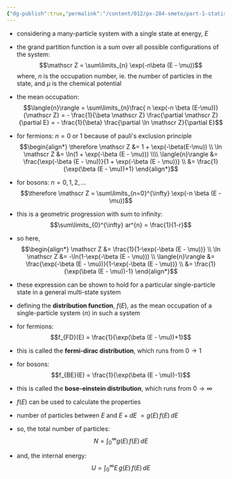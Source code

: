 ```yaml
---
{"dg-publish":true,"permalink":"/content/012/px-284-smeto/part-1-statistical-mechanics/l-exchange-symmetry/px-284-l3-distribition-functions/","noteIcon":"1","created":"2025-01-27T10:34:01.282+00:00","updated":"2025-01-30T15:14:49.243+00:00"}
---
```


- considering a many-particle system with a single state at energy, $E$
- the grand partition function is a sum over all possible configurations of the system:
$$\mathscr Z = \sum\limits_{n} \exp(-n\beta (E - \mu))$$
	where, $n$ is the occupation number, ie. the number of particles in the state, and ${} \mu$ is the chemical potential

- the mean occupation:
$$\langle{n}\rangle = \sum\limits_{n}\frac{ n \exp(-n \beta (E-\mu))}{\mathscr Z} = - \frac{1}{\beta \mathscr Z} \frac{\partial \mathscr Z}{\partial E} = - \frac{1}{\beta} \frac{\partial \ln \mathscr Z}{\partial E}$$

- for fermions: $n = 0$ or $1$ because of pauli's exclusion principle
$$\begin{align*}
\therefore \mathscr Z &= 1 + \exp(-\beta(E-\mu)) \\
\ln \mathscr  Z &= \ln(1 + \exp(-\beta (E - \mu))) \\\\
\langle{n}\rangle &= \frac{\exp(-\beta (E - \mu))}{1 + \exp(-\beta (E - \mu))} \\
&= \frac{1}{\exp(\beta (E - \mu))+1}
\end{align*}$$ 

- for bosons: $n = 0, 1, 2, \dots$
$$\therefore \mathscr Z = \sum\limits_{n=0}^{\infty} \exp(-n \beta (E - \mu))$$
- this is a geometric progression with sum to infinity: 
$$\sum\limits_{0}^{\infty} ar^{n} = \frac{1}{1-r}$$
- so here,
$$\begin{align*}
\mathscr Z &= \frac{1}{1-\exp(-\beta (E - \mu))} \\
\ln \mathscr Z &= -\ln(1-\exp(-\beta (E - \mu))) \\
\langle{n}\rangle &= \frac{\exp(-\beta (E - \mu))}{1-\exp(-\beta (E - \mu))} \\
&= \frac{1}{\exp(\beta (E - \mu))-1}
\end{align*}$$
- these expression can be shown to hold for a particular single-particle state in a general multi-state system

- defining the **distribution function**, $f(E)$, as the mean occupation of a single-particle system $\langle{n}\rangle$ in such a system
- for fermions:
$$f_{FD}(E) = \frac{1}{\exp(\beta (E - \mu))+1}$$
- this is called the **fermi-dirac distribution**, which runs from $0 \to 1$

- for bosons:
$$f_{BE}(E) = \frac{1}{\exp(\beta (E - \mu))-1}$$
- this is called the **bose-einstein distribution**, which runs from $0 \to \infty$

- $f(E)$ can be used to calculate the properties
- number of particles between $E$ and $E + dE$ $= g(E)\,f(E)\,dE$
- so, the total number of particles:
$$N = \int_{0}^{\infty} g(E)\, f(E)\, dE$$
- and, the internal energy:
$$U = \int_{0}^{\infty} E\, g(E)\, f(E)\, dE$$
